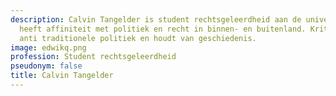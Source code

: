 ```yaml
---
description: Calvin Tangelder is student rechtsgeleerdheid aan de universiteit Utrecht,
  heeft affiniteit met politiek en recht in binnen- en buitenland. Kritisch op hedendaagse
  anti traditionele politiek en houdt van geschiedenis.
image: edwikq.png
profession: Student rechtsgeleerdheid
pseudonym: false
title: Calvin Tangelder
---
```

